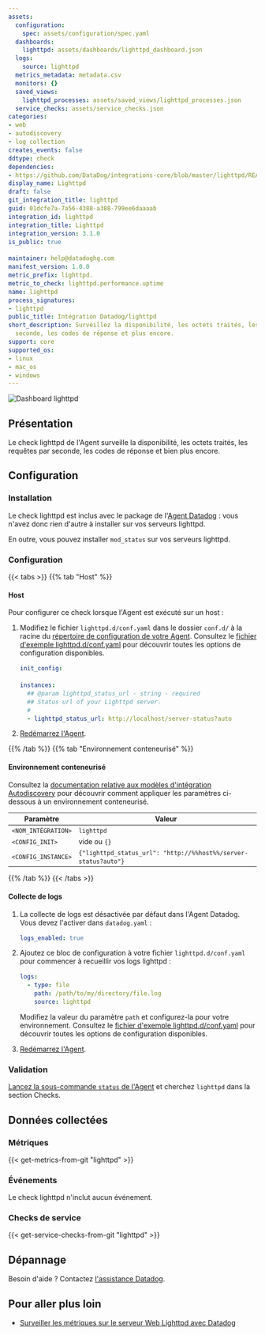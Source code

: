 ```yaml
---
assets:
  configuration:
    spec: assets/configuration/spec.yaml
  dashboards:
    lighttpd: assets/dashboards/lighttpd_dashboard.json
  logs:
    source: lighttpd
  metrics_metadata: metadata.csv
  monitors: {}
  saved_views:
    lighttpd_processes: assets/saved_views/lighttpd_processes.json
  service_checks: assets/service_checks.json
categories:
- web
- autodiscovery
- log collection
creates_events: false
ddtype: check
dependencies:
- https://github.com/DataDog/integrations-core/blob/master/lighttpd/README.md
display_name: Lighttpd
draft: false
git_integration_title: lighttpd
guid: 01dcfe7a-7a56-4388-a388-799ee6daaaab
integration_id: lighttpd
integration_title: Lighttpd
integration_version: 3.1.0
is_public: true

maintainer: help@datadoghq.com
manifest_version: 1.0.0
metric_prefix: lighttpd.
metric_to_check: lighttpd.performance.uptime
name: lighttpd
process_signatures:
- lighttpd
public_title: Intégration Datadog/lighttpd
short_description: Surveillez la disponibilité, les octets traités, les requêtes par
  seconde, les codes de réponse et plus encore.
support: core
supported_os:
- linux
- mac_os
- windows
---
```




![Dashboard lighttpd][1]

## Présentation

Le check lighttpd de l'Agent surveille la disponibilité, les octets traités, les requêtes par seconde, les codes de réponse et bien plus encore.

## Configuration

### Installation

Le check lighttpd est inclus avec le package de l'[Agent Datadog][2] : vous n'avez donc rien d'autre à installer sur vos serveurs lighttpd.

En outre, vous pouvez installer `mod_status` sur vos serveurs lighttpd.

### Configuration

{{< tabs >}}
{{% tab "Host" %}}

#### Host

Pour configurer ce check lorsque l'Agent est exécuté sur un host :

1. Modifiez le fichier `lighttpd.d/conf.yaml` dans le dossier `conf.d/` à la racine du [répertoire de configuration de votre Agent][1]. Consultez le [fichier d'exemple lighttpd.d/conf.yaml][2] pour découvrir toutes les options de configuration disponibles.

   ```yaml
   init_config:

   instances:
     ## @param lighttpd_status_url - string - required
     ## Status url of your Lighttpd server.
     #
     - lighttpd_status_url: http://localhost/server-status?auto
   ```

2. [Redémarrez l'Agent][3].

[1]: https://docs.datadoghq.com/fr/agent/guide/agent-configuration-files/#agent-configuration-directory
[2]: https://github.com/DataDog/integrations-core/blob/master/lighttpd/datadog_checks/lighttpd/data/conf.yaml.example
[3]: https://docs.datadoghq.com/fr/agent/guide/agent-commands/#start-stop-and-restart-the-agent
{{% /tab %}}
{{% tab "Environnement conteneurisé" %}}

#### Environnement conteneurisé

Consultez la [documentation relative aux modèles d'intégration Autodiscovery][1] pour découvrir comment appliquer les paramètres ci-dessous à un environnement conteneurisé.

| Paramètre            | Valeur                                                           |
| -------------------- | --------------------------------------------------------------- |
| `<NOM_INTÉGRATION>` | `lighttpd`                                                      |
| `<CONFIG_INIT>`      | vide ou `{}`                                                   |
| `<CONFIG_INSTANCE>`  | `{"lighttpd_status_url": "http://%%host%%/server-status?auto"}` |

[1]: https://docs.datadoghq.com/fr/agent/kubernetes/integrations/
{{% /tab %}}
{{< /tabs >}}

#### Collecte de logs

1. La collecte de logs est désactivée par défaut dans l'Agent Datadog. Vous devez l'activer dans `datadog.yaml` :

   ```yaml
   logs_enabled: true
   ```

2. Ajoutez ce bloc de configuration à votre fichier `lighttpd.d/conf.yaml` pour commencer à recueillir vos logs lighttpd :

   ```yaml
   logs:
     - type: file
       path: /path/to/my/directory/file.log
       source: lighttpd
   ```

   Modifiez la valeur du paramètre `path` et configurez-la pour votre environnement.
   Consultez le [fichier d'exemple lighttpd.d/conf.yaml][3] pour découvrir toutes les options de configuration disponibles.

3. [Redémarrez l'Agent][4].

### Validation

[Lancez la sous-commande `status` de l'Agent][5] et cherchez `lighttpd` dans la section Checks.

## Données collectées

### Métriques
{{< get-metrics-from-git "lighttpd" >}}


### Événements

Le check lighttpd n'inclut aucun événement.

### Checks de service
{{< get-service-checks-from-git "lighttpd" >}}


## Dépannage

Besoin d'aide ? Contactez [l'assistance Datadog][6].

## Pour aller plus loin

- [Surveiller les métriques sur le serveur Web Lighttpd avec Datadog][6]



[1]: https://raw.githubusercontent.com/DataDog/integrations-core/master/lighttpd/images/lighttpddashboard.png
[2]: https://app.datadoghq.com/account/settings#agent
[3]: https://github.com/DataDog/integrations-core/blob/master/lighttpd/datadog_checks/lighttpd/data/conf.yaml.example
[4]: https://docs.datadoghq.com/fr/agent/guide/agent-commands/#start-stop-and-restart-the-agent
[5]: https://docs.datadoghq.com/fr/agent/guide/agent-commands/#agent-status-and-information
[6]: https://docs.datadoghq.com/fr/help/
[7]: https://www.datadoghq.com/blog/monitor-lighttpd-web-server-metrics
